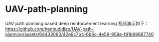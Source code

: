 # UAV-path-planning
UAV path planning based deep reinforcement learning
视频演示如下：
https://github.com/henbudidiao/UAV-path-planning/assets/64433060/42e9c7b4-6b6c-4e59-959e-f91b99687740

